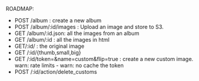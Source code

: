 ROADMAP:

* POST /album : create a new album
* POST /album/:id/images : Upload an image and store to S3.
* GET /album/:id.json: all the images from an album
* GET /album/:id : all the images in html
* GET/:id/ : the original image
* GET /:id/{thumb,small,big}
* GET /:id/token=&name=custom&flip=true : create a new custom image. warn: rate limits - warn: no cache the token
* POST /:id/action/delete_customs

